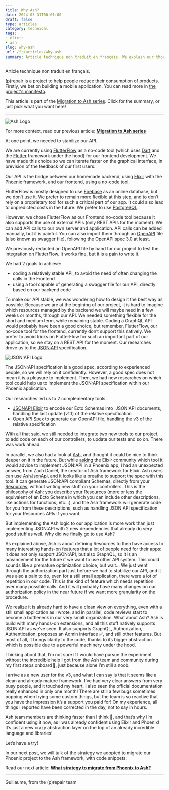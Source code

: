 ```yaml
---
title: Why Ash?
date: 2024-05-31T00:01:00
draft: false
type: articles
category: technical
tags:
- elixir
- ash
slug: why-ash
url: /fr/articles/why-ash
summary: Article technique non traduit en français. We explain our thoughts on why we decided to migrate from Phoenix to Ash for our application backend coded in Elixir.
---
```

Article technique non traduit en français.

(p)repair is a project to help people reduce their consumption of products. Firstly, we bet on building a mobile application. You can read more in [the project's manifesto](/fr/manifeste).

This article is part of the [Migration to Ash series](/fr/articles/migration-to-ash-series). Click for the summary, or just pick what you want here!

---

![Ash Logo](/images/articles/elixir/migration-to-ash-series/why-ash/ash-logo-side.svg)

For more context, read our previous article: **[Migration to Ash series](http://localhost:1313/fr/articles/migration-to-ash-series/)**

At one point, we needed to stabilize our API.

We are currently using [FlutterFlow](https://flutterflow.io/) as a no-code tool (which uses [Dart](https://dart.dev/) and the [Flutter](https://flutter.dev/) framework under the hood) for our frontend development. We have made this choice so we can iterate faster on the graphical interface, in prevision of the feedback of our first users.

Our API is the bridge between our homemade backend, using [Elixir](https://elixir-lang.org/) with the [Phoenix](https://www.phoenixframework.org/) framework, and our frontend, using a no-code tool.

FlutterFlow is mostly designed to use [Firebase](https://firebase.google.com/) as an online database, but we don’t use it. We prefer to remain more flexible at this step, and to don’t rely on a proprietary tool for such a critical part of our app. It could also lead to unpredicted costs in the future. We prefer to use [PostgreSQL](https://www.postgresql.org/).

However, we chose FlutterFlow as our Frontend no-code tool because it also supports the use of external APIs (only REST APIs for the moment). We can add API calls to our own server and application. API calls can be added manually, but it is painful. You can also import them through an [OpenAPI](https://swagger.io/resources/open-api/) file (also known as swagger file), following the OpenAPI spec 3.0 at least.

We previously redacted an OpenAPI file by hand for our project to test the integration on FlutterFlow. It works fine, but it is a pain to write it.

We had 2 goals to achieve:

*   coding a relatively stable API, to avoid the need of often changing the calls in the Frontend
*   using a tool capable of generating a swagger file for our API, directly based on our backend code

To make our API stable, we was wondering how to design it the best way as possible. Because we are at the begining of our project, it is hard to imagine which resources managed by the backend we will maybe need in a few weeks or months, through our API. We needed something flexible for the short and medium term, while remaining stable. Coding a GraphQL API would probably have been a good choice, but remember, FlutterFlow, our no-code tool for the frontend, currently don’t support this natively. We prefer to avoid tricks on FlutterFlow for such an important part of our application, so we stay on a REST API for the moment. Our researches drove us to the [JSON:API](https://jsonapi.org/) specification.

![JSON:API Logo](/images/articles/elixir/migration-to-ash-series/why-ash/jsonapi.png)

The JSON:API specification is a good spec, according to experienced people, so we will rely on it confidently. However, a good spec does not mean it is a pleasure to implement. Then, we had new researches on which tool could help us to implement the JSON:API specification within our Phoenix application.

Our researches led us to 2 complementary tools:

*   [JSONAPI Elixir](https://hexdocs.pm/jsonapi/readme.html) to encode our Ecto Schemas into  JSON:API documents, handling the last update (v1.1) of the relative specification
*   [Open API Spex](https://hexdocs.pm/open_api_spex/readme.html#content) to generate our OpenAPI file, handling the v3 of the relative specification

With all that said, we still needed to integrate two new tools to our project, to add code on each of our controllers, to update our tests and so on. There was work ahead.

In parallel, we also had a look at [Ash](https://ash-hq.org/), and thought it could be nice to think deeper on it in the future. But while [asking](https://elixirforum.com/t/p-repair-project-json-api-specification-integration/63116) the Elixir community which tool it would advice to implement JSON:API in a Phoenix app, I had an unexpected answer, from Zach Daniel, the creator of Ash framework for Elixir. Ash users can use [AshJsonApi](https://hexdocs.pm/ash_json_api/readme.html), and it looks like a breathe to support the spec with this tool. It can generate JSON:API compliant Schemas, directly from your [Resources](https://hexdocs.pm/ash/Ash.Resource.html), without writing new stuff on your controllers. This is the philosophy of Ash: you describe your Resources (more or less the equivalent of an Ecto Schema in which you can include other descriptions, like actions for functions, etc…), and the Ash framework will generate code for you from these descriptions, such as handling JSON:API specification for your Resources APIs if you want.

But implementing the Ash logic to our application is more work than just implementing JSON:API with 2 new dependencies that already do very good stuff as well. Why did we finally go to use Ash?

As explained above, Ash is about defining Resources to then have access to many interesting hands-on features that a lot of people need for their apps: it does not only support JSON:API, but also GraphQL, so it is an advancement for the future if we want to use other API system. This could sounds like a premature optimization choice, but wait… We just went through the authorization part just before we had to stabilize our API, and it was also a pain to do, even for a still small application, there were a lot of repetition in our code. This is the kind of feature which needs repetition over many possible calls. And it will probably have many changes on our authorization policy in the near future if we want more granularity on the procedure.

We realize it is already hard to have a clean view on everything, even with a still small application as I wrote, and in parallel, code reviews start to become a bottleneck in our very small organization. What about Ash? Ash is build with many hands-on extensions, and all this stuff natively supports JSON:API as we've seen. It also supports GraphQL, Authorization, Authentication, proposes an Admin interface ✅, and still other features. But most of all, it brings clarity to the code, thanks to its bigger abstraction which is possible due to a powerful machinery under the hood.

Thinking about that, I’m not sure if I would have pursue the experiment without the incredible help I got from the Ash team and community during my first steps onboard 🧡, just because alone I’m still a noob.

I arrive as a new user for the v3, and what I can say is that it seems like a clean and already mature framework. I’ve had very clear answers from very busy people, and it touched my heart. I also seen the official documentation really enhanced in only one month! There are still a few bugs sometimes popping when trying some custom things, but the team is so reactive that you have the impression it’s a support you paid for! On my experience, all things I reported have been corrected in the day, not to say in hours.

Ash team members are thinking faster than I think 🧠, and that’s why I’m confident using it now, as I was already confident using Elixir and Phoenix! It’s just a new crazy abstraction layer on the top of an already incredible language and libraries!

Let’s have a try!

In our next post, we will talk of the strategy we adopted to migrate our Phoenix project to the Ash framework, with code snippets.

Read our next article: **[What strategy to migrate from Phoenix to Ash?](/fr/articles/what-strategy-to-migrate-from-phoenix-to-ash/)**

---
Guillaume, from the (p)repair team
